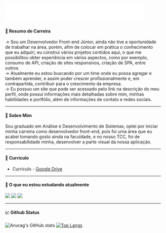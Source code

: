 <img src="https://github.com/ArturdaSilvaRezende/ArturdaSilvaRezende/blob/master/artur-name-gif.gif" />

#### 🔭 Resumo de Carreira
→ Sou um Desenvolvedor Front-end Júnior, ainda não tive a oportunidade de trabalhar na área, porém, afim de colocar em prática o conhecimento que eu adquiri, eu construi vários projetos contidos aqui, o que me possibilitou obter experiência em vários aspectos, como por exemplo, consumo de API, criação de sites responsivos, criação de SPA, entre outros.
</br>
→ Atualmente eu estou buscando por um time onde eu possa agregar e também aprender, e assim poder crescer profissionalmente e, em contrapartida, contribuir para o crescimento da empresa.
</br>
→ Eu possuo um site que pode ser acessado pelo link na descrição do meu perfil, onde possui informações mais detalhadas sobre mim, minhas habilidades e portfólio, além de informações de contato e redes sociais.

<hr>

#### 💬 Sobre Mim
Sou graduado em Análise e Desenvolvimento de Sistemas, optei por iniciar minha carreira como desenvolvedor front-end, pois foi uma área que eu acabei tomando gosto ainda na faculdade, e no nosso TCC, foi de responsabilidade minha, desenvolver a parte visual da nossa aplicação.

<hr>

#### 📰 Currículo

- Currículo - [Google Drive]([https://artur-silva-rezende.netlify.app](https://drive.google.com/file/d/1fT65uGtFAhtuHxFen7BYV547_ao27x_Q/view?usp=share_link))

<hr>

####  🌱 O que eu estou estudando atualmente
<div>
<img src="https://cdn.jsdelivr.net/gh/devicons/devicon/icons/react/react-original.svg" width="50" heigth="50" /> 
<img src="https://cdn.jsdelivr.net/gh/devicons/devicon/icons/typescript/typescript-original.svg" width="50" heigth="50" />
<img src="https://seeklogo.com/images/N/next-js-icon-logo-EE302D5DBD-seeklogo.com.png" width="50" heigth="50" />
<div />
  
 <hr>
          
####  📈 Github Status
![Anurag's GitHub stats](https://github-readme-stats.vercel.app/api?username=ArturdaSilvaRezende&show_icons=true&theme=github_dark) [![Top Langs](https://github-readme-stats.vercel.app/api/top-langs/?username=ArturdaSilvaRezende&layout=compact&theme=github_dark)](https://github.com/anuraghazra/github-readme-stats)
